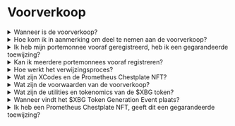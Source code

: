# Voorverkoop

<details>
<summary>Wanneer is de voorverkoop?</summary>

De $XBG voorverkoop is de laatste kans om $XBG tokens te kopen tegen gereduceerde voorwaarden voordat ons Token Generation Event (TGE) plaatsvindt. De $XBG voorverkoop zal gehouden worden in maart 2024. Verdere informatie over de datum, voorwaarden en details zullen binnenkort bekendgemaakt worden. Om op de hoogte te blijven van de laatste updates, volg XBorg op [X.](https://twitter.com/XBorgHQ)

</details>

<details>
<summary>Hoe kom ik in aanmerking om deel te nemen aan de voorverkoop?</summary>

Om in aanmerking te komen voor deelname aan de voorverkoop, moet je het KYC-proces voltooien en je adres vooraf registreren. We geven prioriteit aan decentralisatie en privacy, maar naleving van relevante jurisdicties vereist ons om een formeel KYC-proces te implementeren.

Het KYC-proces zal plaatsvinden op www.presale.xborg.com, gefaciliteerd door onze KYC-provider, Onfido. Het KYC-proces begint in februari. Individuen met vooraf geregistreerde e-mails zullen een melding ontvangen wanneer het KYC-proces begint.

Let op dat bepaalde jurisdicties niet worden ondersteund: Verenigde Staten, Cuba, Iran, Noord-Korea, Rusland, Syrië, De betwiste regio's van Oekraïne: de Krim, Donetsk en Loehansk, Wit-Rusland, Birma (Myanmar), Centraal-Afrikaanse Republiek, Congo, Democratische Republiek Ethiopië, Hongkong, Irak, Libanon, Libië, Soedan, Venezuela, Jemen, Zimbabwe.

</details>

<details>
<summary>Ik heb mijn portemonnee vooraf geregistreerd, heb ik een gegarandeerde toewijzing?</summary>

Het vooraf registreren van je portemonnee geeft geen gegarandeerde toewijzing aan de voorverkoop, aangezien de inzameling beperkt zal zijn. De voorwaarden van de voorverkoop zullen bepaald worden door de XBorg-governance op 14 februari.

</details>

<details>
<summary>Kan ik meerdere portemonnees vooraf registreren?</summary>

Je kunt meerdere portemonnees registreren, maar vanwege het verplichte KYC-proces is het slechts toegestaan om met één adres per individu deel te nemen. Daarom heeft het registreren van meerdere portemonnees geen voordeel.

</details>

<details>
<summary>Hoe werkt het verwijzingsproces?</summary>

Wanneer een individu hun portemonnee registreert met jouw verwijzingscode, verdien je 5% cashback op de fondsen die zij succesvol toezeggen tijdens de voorverkoop.

</details>

<details>
<summary>Wat zijn XCodes en de Prometheus Chestplate NFT?</summary>

Het vooraf registreren van je portemonnee, het verkrijgen van een XCode, of het bezitten van een Prometheus Chestplate NFT geeft je recht op kortingen in de voorverkoop.

Prometheus Chestplates zijn een collectie van 2.222 NFT's. 1.111 daarvan zullen worden airdropped naar Prometheus-houders en 1.111 zullen gratis worden gemint in februari. Ze geven recht op de hoogste kortingscategorie in de voorverkoop en ook op Tier 6-toewijzingen op het XBorg Launchpad, wat gelijk staat aan het bezitten van 5.000 $XBG.

XCodes zijn unieke codes die worden verspreid onder partnergemeenschappen.

</details>

<details>
<summary>Wat zijn de voorwaarden van de voorverkoop?</summary>

De voorwaarden van de voorverkoop zullen bepaald worden door de XBorg-governance, zoals overeengekomen op Snapshot, in [XIP #11.](https://snapshot.org/#/xborg.eth/proposal/0xace8e2b3c0d727cfada8a19279244148e8b17b449934072cc774a1adc1b37452) Deze voorwaarden, die besloten worden op 14 februari, zullen aspecten omvatten zoals:

* \- Waardering
* \- Vesting/lock-up periodes
* \- Verkoopmechanisme (bijv. Dutch auction, vaste prijs voorverkoop, etc.)

De officiële voorwaarden zullen vervolgens op een later moment gecommuniceerd worden, volgend op de governance stemperiode.

</details>

<details>
<summary>Wat zijn de utilities en tokenomics van de $XBG token?</summary>

De $XBG token is de native token van het XBorg ecosysteem. De belangrijkste utilities zijn:

* \- Betalingen 'fees
* \- Governance
* \- Meritocratische inkomstendeling
* \- Gated access
* \- Gas token

Om meer te weten te komen over de $XBG token, bezoek onze XBG token pagina op onze [website.](https://www.xborg.com/XBG)

</details>

<details>
<summary>Wanneer vindt het $XBG Token Generation Event plaats?</summary>

Het $XBG Token Generation Event staat gepland om plaats te vinden in de weken na de $XBG voorverkoop.

</details>

<details>
<summary>Ik heb een Prometheus Chestplate NFT, geeft dit een gegarandeerde toewijzing?</summary>

Nee, hoewel je de best mogelijke voorwaarden en de hoogste bonus hebt, is de verkoop op basis van wie het eerst komt, het eerst maalt (FCFS).

</details>